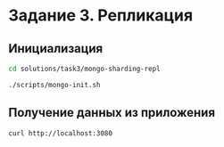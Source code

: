 # Задание 3. Репликация

## Инициализация

```BASH
cd solutions/task3/mongo-sharding-repl

./scripts/mongo-init.sh
```

## Получение данных из приложения

```BASH
curl http://localhost:3080
```
